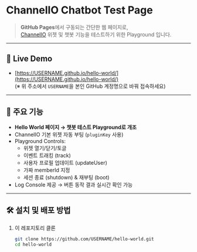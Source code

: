 # ChannelIO Chatbot Test Page

> **GitHub Pages**에서 구동되는 간단한 웹 페이지로,  
> [ChannelIO](https://channel.io/) 위젯 및 챗봇 기능을 테스트하기 위한 Playground 입니다.  

---

## 🚀 Live Demo
- [https://USERNAME.github.io/hello-world/](https://USERNAME.github.io/hello-world/)  
  (※ 위 주소에서 `USERNAME`을 본인 GitHub 계정명으로 바꿔 접속하세요)

---

## 📌 주요 기능
- **Hello World 페이지 → 챗봇 테스트 Playground로 개조**
- ChannelIO 기본 위젯 자동 부팅 (`pluginKey` 사용)
- Playground Controls:
  - 위젯 열기/닫기/토글
  - 이벤트 트래킹 (track)
  - 사용자 프로필 업데이트 (updateUser)
  - 가짜 memberId 지정
  - 세션 종료 (shutdown) & 재부팅 (boot)
- Log Console 제공 → 버튼 동작 결과 실시간 확인 가능

---

## 🛠️ 설치 및 배포 방법
1. 이 레포지토리 클론
   ```bash
   git clone https://github.com/USERNAME/hello-world.git
   cd hello-world
